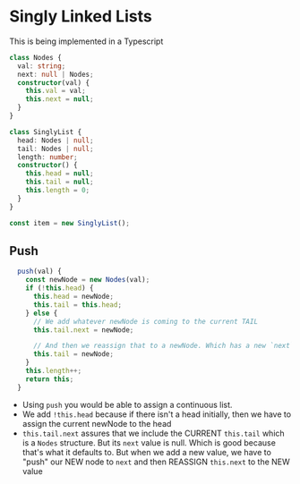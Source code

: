# Singly Linked Lists

This is being implemented in a Typescript 

```typescript
class Nodes {
  val: string;
  next: null | Nodes;
  constructor(val) {
    this.val = val;
    this.next = null;
  }
}

class SinglyList {
  head: Nodes | null;
  tail: Nodes | null;
  length: number;
  constructor() {
    this.head = null;
    this.tail = null;
    this.length = 0;
  }
}

const item = new SinglyList();
```

## Push

```typescript
  push(val) {
    const newNode = new Nodes(val);
    if (!this.head) {
      this.head = newNode;
      this.tail = this.head;
    } else {
      // We add whatever newNode is coming to the current TAIL
      this.tail.next = newNode;

      // And then we reassign that to a newNode. Which has a new `next` value
      this.tail = newNode;
    }
    this.length++;
    return this;
  }
```

* Using `push` you would be able to assign a continuous list. 
* We add `!this.head` because if there isn't a head initially, then we have to assign the current newNode to the head
* `this.tail.next` assures that we include the CURRENT `this.tail` which is a `Nodes` structure. But its `next` value is null. Which is good because that's what it defaults to. But when we add a new value, we have to "push" our NEW node to `next` and then REASSIGN `this.next` to the NEW value

